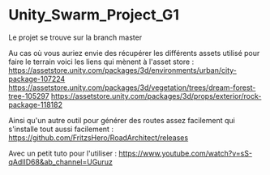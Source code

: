 # Unity_Swarm_Project_G1

Le projet se trouve sur la branch master

Au cas où vous auriez envie des récupérer les différents assets utilisé pour faire le terrain voici les liens qui mènent à l'asset store :
https://assetstore.unity.com/packages/3d/environments/urban/city-package-107224
https://assetstore.unity.com/packages/3d/vegetation/trees/dream-forest-tree-105297
https://assetstore.unity.com/packages/3d/props/exterior/rock-package-118182

Ainsi qu'un autre outil pour générer des routes assez facilement qui s'installe tout aussi facilement : 
https://github.com/FritzsHero/RoadArchitect/releases

Avec un petit tuto pour l'utiliser : 
https://www.youtube.com/watch?v=sS-qAdlID68&ab_channel=UGuruz
